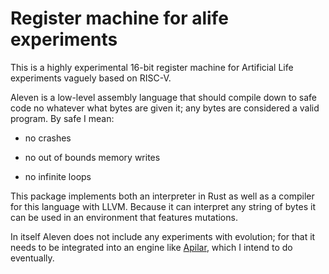 # Register machine for alife experiments

This is a highly experimental 16-bit register machine for Artificial Life
experiments vaguely based on RISC-V.

Aleven is a low-level assembly language that should compile down to safe code
no whatever what bytes are given it; any bytes are considered a valid program.
By safe I mean:

- no crashes

- no out of bounds memory writes

- no infinite loops

This package implements both an interpreter in Rust as well as a compiler for
this language with LLVM. Because it can interpret any string of bytes it can
be used in an environment that features mutations.

In itself Aleven does not include any experiments with evolution; for that it
needs to be integrated into an engine like
[Apilar](https://github.com/faassen/apilar), which I intend to do eventually.

